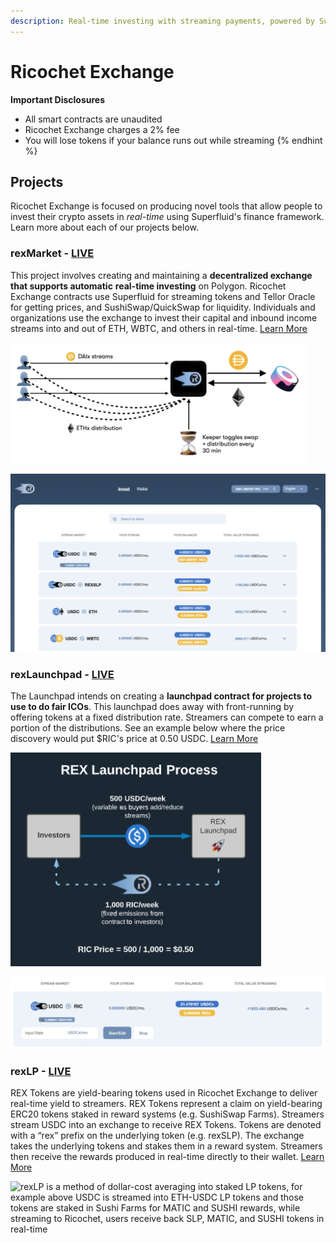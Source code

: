 ```yaml
---
description: Real-time investing with streaming payments, powered by Superfluid and Tellor
---
```


# Ricochet Exchange

**Important Disclosures**

* All smart contracts are unaudited&#x20;
* Ricochet Exchange charges a 2% fee
* You will lose tokens if your balance runs out while streaming
{% endhint %}

## Projects

Ricochet Exchange is focused on producing novel tools that allow people to invest their crypto assets in _real-time_ using Superfluid's finance framework. Learn more about each of our projects below.

### rexMarket - [LIVE](https://app.ricochet.exchange)

This project involves creating and maintaining a **decentralized exchange that supports automatic** **real-time investing** on Polygon. Ricochet Exchange contracts use Superfluid for streaming tokens and Tellor Oracle for getting prices, and SushiSwap/QuickSwap for liquidity. Individuals and organizations use the exchange to invest their capital and inbound income streams into and out of ETH, WBTC, and others in real-time. [Learn More](https://app.ricochet.exchange)

![Investing in Ethereum with Dai in real-time with Ricochet Exchange](<.gitbook/assets/image (27).png>)

![Ricochet Exchange is LIVE on the Polygon network; Use it today to earn Ricochet Tokens (RIC)!](<.gitbook/assets/Screen Shot 2021-11-01 at 8.43.29 AM.png>)

### rexLaunchpad - [LIVE](https://app.ricochet.exchange)

The Launchpad intends on creating a **launchpad contract for projects to use to do fair ICOs**. This launchpad does away with front-running by offering tokens at a fixed distribution rate. Streamers can compete to earn a portion of the distributions. See an example below where the price discovery would put $RIC's price at 0.50 USDC. [Learn More](https://github.com/Ricochet-Exchange/ricochet/blob/main/00-Meta/RicochetExchangeOffering.md)

![Dynamic pricing of the $RIC token via REX Launchpad](<.gitbook/assets/image (42).png>)

![REX Launchpad can be used for streaming ICOs; Ricochet Launchpads provide a easy way to do a "fair launch"](<.gitbook/assets/Screen Shot 2021-11-01 at 8.39.50 AM.png>)

### rexLP - [LIVE](https://app.ricochet.exchange)

REX Tokens are yield-bearing tokens used in Ricochet Exchange to deliver real-time yield to streamers. REX Tokens represent a claim on yield-bearing ERC20 tokens staked in reward systems (e.g. SushiSwap Farms). Streamers stream USDC into an exchange to receive REX Tokens. Tokens are denoted with a “rex” prefix on the underlying token (e.g. rexSLP). The exchange takes the underlying tokens and stakes them in a reward system. Streamers then receive the rewards produced in real-time directly to their wallet. [Learn More](https://github.com/Ricochet-Exchange/ricochet-lpx)

![rexLP is a method of dollar-cost averaging into staked LP tokens, for example above USDC is streamed into ETH-USDC LP tokens and those tokens are staked in Sushi Farms for MATIC and SUSHI rewards, while streaming to Ricochet, users receive back SLP, MATIC, and SUSHI tokens in real-time ](.gitbook/assets/Ricochet\_-\_sushi.jpg)



